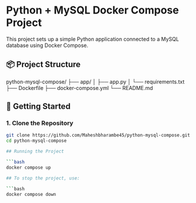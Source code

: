 # Python + MySQL Docker Compose Project

This project sets up a simple Python application connected to a MySQL database using Docker Compose.

## 📦 Project Structure

python-mysql-compose/
├── app/
│ ├── app.py
│ └── requirements.txt
├── Dockerfile
├── docker-compose.yml
└── README.md


## 🚀 Getting Started

### 1. Clone the Repository

```bash
git clone https://github.com/Maheshbharambe45/python-mysql-compose.git
cd python-mysql-compose

## Running the Project

```bash
docker compose up

## To stop the project, use:

```bash
docker compose down